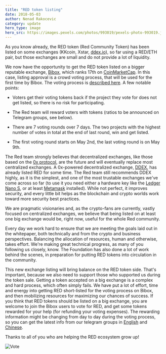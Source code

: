 ```yaml
---
title: "RED token listing"
date: 2018-05-03 
author: Nenad Rakocevic 
category: update
hero_type: image
hero_src: https://images.pexels.com/photos/993019/pexels-photo-993019.jpeg?auto=compress&cs=tinysrgb&h=650&w=940
---
```


As you know already, the RED token (Red Community Token) has been listed on some exchanges (KKcoin, Xstar, [ddex.io](http://ddex.io/)), so far using a RED/ETH pair, but those exchanges are small and do not provide a lot of liquidity.

We now have the opportunity to get the RED token listed on a bigger reputable exchange, [Bibox](https://www.bibox.com/), which ranks 17th on [CoinMarketCap](https://coinmarketcap.com/exchanges/volume/24-hour/). In this case, listing approval is a crowd voting process, that will be used for the first time by Bibox. The voting process is [described here](https://bibox.zendesk.com/hc/en-us/articles/360003661833). A few notable points:

* Voters get their voting tokens back if the project they vote for does not get listed, so there is no risk for participating.

* The Red team will reward voters with tokens (ratios to be announced on Telegram groups, see below).

* There are 7 voting rounds over 7 days. The two projects with the highest number of votes in total at the end of last round, win and get listed.

* The first voting round starts on May 2nd, the last voting round is on May 9th.


The Red team strongly believes that decentralized exchanges, like those based on the [0x protocol](https://www.0xproject.com/), are the future and will eventually replace most centralized exchanges. A 0x-powered decentralized exchange, [DDEX](https://ddex.io/), has already listed RED for some time. The Red team still recommends DDEX highly, as it is the simplest, and one of the most trustable exchanges we've come across so far (to use it you need either a hardware key like the [Ledger Nano S](https://www.ledgerwallet.com/products/ledger-nano-s), or at least [Metamask](https://metamask.io/) installed). While not perfect, it improves security, and every little bit helps as the blockchain and crypto worlds work toward more security best practices.

We are pragmatic visionaries and, as the crypto-fans are currently, vastly focused on centralized exchanges, we believe that being listed on at least one big exchange would be, right now, useful for the whole Red community.

Every day we work hard to ensure that we are meeting the goals laid out in the whitepaper, both technically and from the crypto and business perspectives. Balancing the allocation of resources, human and otherwise, takes effort. We're making great technical progress, as many of you following us closely, know. The Foundation has also done a lot of work behind the scenes, in preparation for putting RED tokens into circulation in the community.

This new exchange listing will bring balance on the RED token side. That's important, because we also need to support those who supported us during the token sale. Getting a token accepted on a big exchange is a  complex and hard process, which often simply fails. We have put a lot of effort, time and energy into getting RED short-listed for the voting process on Bibox, and then mobilizing resources for maximizing our chances of success. If you think that RED tokens should be listed on a big exchange, you are welcome to join the Bibox users to vote for RED, and get some tokens rewarded for your help (for refunding your voting expenses). The rewarding information might be changing from day to day during the voting process, so you can get the latest info from our telegram groups in [English](https://t.me/redofficial) and [Chinese](https://t.me/redofficialcn).

Thanks to all of you who are helping the RED ecosystem grow up!

![Vote](/images/blog/vote.png)